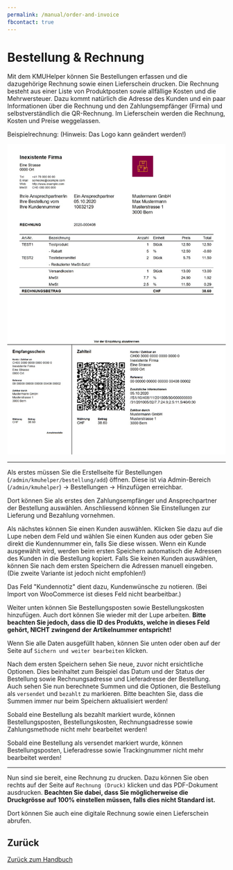 ```yaml
---
permalink: /manual/order-and-invoice
fbcontact: true
---
```


# Bestellung & Rechnung

Mit dem KMUHelper können Sie Bestellungen erfassen und die dazugehörige Rechnung sowie einen Lieferschein drucken. Die Rechnung besteht aus einer Liste von Produktposten sowie allfällige Kosten und die Mehrwersteuer. Dazu kommt natürlich die Adresse des Kunden und ein paar Informationen über die Rechnung und den Zahlungsempfänger (Firma) und selbstverständlich die QR-Rechnung. Im Lieferschein werden die Rechnung, Kosten und Preise weggelassen.

Beispielrechnung: (Hinweis: Das Logo kann geändert werden!)

[![KMUHelper Beispielrechnung](../assets/images/screenshots/example-invoice.jpg)](../assets/pdfs/example-invoice.pdf)

*****

Als erstes müssen Sie die Erstellseite für Bestellungen (`/admin/kmuhelper/bestellung/add`) öffnen. Diese ist via Admin-Bereich (`/admin/kmuhelper`) -> Bestellungen -> Hinzufügen erreichbar.

Dort können Sie als erstes den Zahlungsempfänger und Ansprechpartner der Bestellung auswählen.
Anschliessend können Sie Einstellungen zur Lieferung und Bezahlung vornehmen.

Als nächstes können Sie einen Kunden auswählen. Klicken Sie dazu auf die Lupe neben dem Feld und wählen Sie einen Kunden aus oder geben Sie direkt die Kundennummer ein, falls Sie diese wissen. Wenn ein Kunde ausgewählt wird, werden beim ersten Speichern automatisch die Adressen des Kunden in die Bestellung kopiert. Falls Sie keinen Kunden auswählen, können Sie nach dem ersten Speichern die Adressen manuell eingeben. (Die zweite Variante ist jedoch nicht empfohlen!)

Das Feld "Kundennotiz" dient dazu, Kundenwünsche zu notieren. (Bei Import von WooCommerce ist dieses Feld nicht bearbeitbar.)

Weiter unten können Sie Bestellungsposten sowie Bestellungskosten hinzufügen. Auch dort können Sie wieder mit der Lupe arbeiten. **Bitte beachten Sie jedoch, dass die ID des Produkts, welche in dieses Feld gehört, NICHT zwingend der Artikelnummer entspricht!**

Wenn Sie alle Daten ausgefüllt haben, können Sie unten oder oben auf der Seite auf `Sichern und weiter bearbeiten` klicken.

Nach dem ersten Speichern sehen Sie neue, zuvor nicht ersichtliche Optionen. Dies beinhaltet zum Beispiel das Datum und der Status der Bestellung sowie Rechnungsadresse und Lieferadresse der Bestellung. Auch sehen Sie nun berechnete Summen und die Optionen, die Bestellung als `versendet` und `bezahlt` zu markieren. Bitte beachten Sie, dass die Summen immer nur beim Speichern aktualisiert werden!

Sobald eine Bestellung als bezahlt markiert wurde, können Bestellungsposten, Bestellungskosten, Rechnungsadresse sowie Zahlungsmethode nicht mehr bearbeitet werden!

Sobald eine Bestellung als versendet markiert wurde, können Bestellungsposten, Lieferadresse sowie Trackingnummer nicht mehr bearbeitet werden!

*****

Nun sind sie bereit, eine Rechnung zu drucken. Dazu können Sie oben rechts auf der Seite auf `Rechnung (Druck)` klicken und das PDF-Dokument ausdrucken. **Beachten Sie dabei, dass Sie möglicherweise die Druckgrösse auf 100% einstellen müssen, falls dies nicht Standard ist.**

Dort können Sie auch eine digitale Rechnung sowie einen Lieferschein abrufen.

## Zurück

[Zurück zum Handbuch](./README.md)

